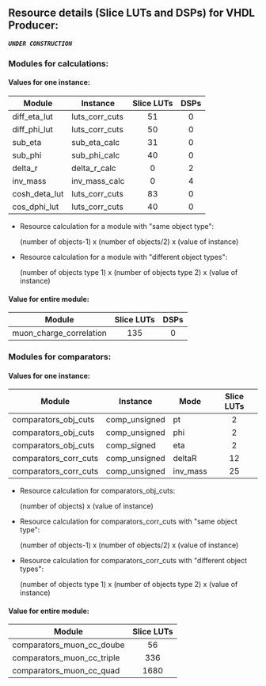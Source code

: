 ## Resource details (Slice LUTs and DSPs) for VHDL Producer:

***`UNDER CONSTRUCTION`***

### Modules for calculations:
#### Values for one instance:

| Module                   | Instance       | Slice LUTs | DSPs |
| -------------------------|----------------|:----------:|:----:|
| diff_eta_lut             | luts_corr_cuts |         51 |    0 |
| diff_phi_lut             | luts_corr_cuts |         50 |    0 |
| sub_eta                  | sub_eta_calc   |         31 |    0 |
| sub_phi                  | sub_phi_calc   |         40 |    0 |
| delta_r                  | delta_r_calc   |          0 |    2 |
| inv_mass                 | inv_mass_calc  |          0 |    4 |
| cosh_deta_lut            | luts_corr_cuts |         83 |    0 |
| cos_dphi_lut             | luts_corr_cuts |         40 |    0 |

* Resource calculation for a module with "same object type":
 
   (number of objects-1) x (number of objects/2) x (value of instance)
 
* Resource calculation for a module with "different object types":
 
   (number of objects type 1) x (number of objects type 2) x (value of instance)

#### Value for entire module: 

| Module                   | Slice LUTs | DSPs |
| -------------------------|:-----:|:----:|
| muon_charge_correlation  |   135 |    0 |

### Modules for comparators:
#### Values for one instance:

| Module                | Instance      | Mode     | Slice LUTs |
| ----------------------|---------------|----------|:-----:|
| comparators_obj_cuts  | comp_unsigned | pt       |     2 |
| comparators_obj_cuts  | comp_unsigned | phi      |     2 |
| comparators_obj_cuts  | comp_signed   | eta      |     2 |
| comparators_corr_cuts | comp_unsigned | deltaR   |    12 |
| comparators_corr_cuts | comp_unsigned | inv_mass |    25 |

* Resource calculation for comparators_obj_cuts:
 
   (number of objects) x (value of instance)
 
* Resource calculation for comparators_corr_cuts with "same object type":
 
   (number of objects-1) x (number of objects/2) x (value of instance)
 
* Resource calculation for comparators_corr_cuts with "different object types":
 
   (number of objects type 1) x (number of objects type 2) x (value of instance)

#### Value for entire module: 

| Module                     | Slice LUTs |
| ---------------------------|:-----:|
| comparators_muon_cc_doube  |    56 |
| comparators_muon_cc_triple |   336 |
| comparators_muon_cc_quad   |  1680 |

